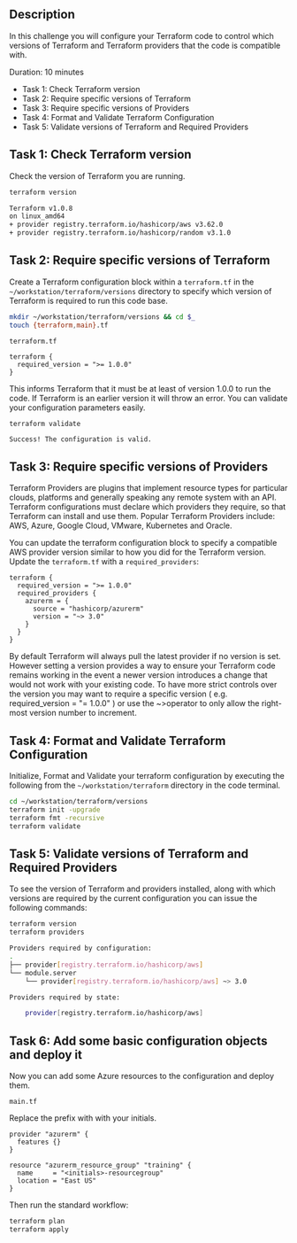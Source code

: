 ## Description

In this challenge you will configure your Terraform code to control which versions of Terraform and Terraform providers that the code is compatible with.

Duration: 10 minutes

- Task 1: Check Terraform version
- Task 2: Require specific versions of Terraform
- Task 3: Require specific versions of Providers
- Task 4: Format and Validate Terraform Configuration
- Task 5: Validate versions of Terraform and Required Providers

## Task 1: Check Terraform version

Check the version of Terraform you are running.

```bash
terraform version
```

```bash
Terraform v1.0.8
on linux_amd64
+ provider registry.terraform.io/hashicorp/aws v3.62.0
+ provider registry.terraform.io/hashicorp/random v3.1.0
```

## Task 2: Require specific versions of Terraform

Create a Terraform configuration block within a `terraform.tf` in the `~/workstation/terraform/versions` directory to specify which version of Terraform is required to run this code base.

```bash
mkdir ~/workstation/terraform/versions && cd $_
touch {terraform,main}.tf
```

`terraform.tf`

```hcl
terraform {
  required_version = ">= 1.0.0"
}
```

This informs Terraform that it must be at least of version 1.0.0 to run the code. If Terraform is an earlier version it will throw an error. You can validate your configuration parameters easily.

```
terraform validate
```

```bash
Success! The configuration is valid.
```

## Task 3: Require specific versions of Providers

Terraform Providers are plugins that implement resource types for particular clouds, platforms and generally speaking any remote system with an API. Terraform configurations must declare which providers they require, so that Terraform can install and use them. Popular Terraform Providers include: AWS, Azure, Google Cloud, VMware, Kubernetes and Oracle.

You can update the terraform configuration block to specify a compatible AWS provider version similar to how you did for the Terraform version. Update the `terraform.tf` with a `required_providers`:

```hcl
terraform {
  required_version = ">= 1.0.0"
  required_providers {
    azurerm = {
      source = "hashicorp/azurerm"
      version = "~> 3.0"
    }
  }
}
```

By default Terraform will always pull the latest provider if no version is set. However setting a version provides a way to ensure your Terraform code remains working in the event a newer version introduces a change that
would not work with your existing code. To have more strict controls over the version you may want to require a specific version ( e.g. required_version = "= 1.0.0" ) or use the ~>operator to only allow the right-most version number to increment.

## Task 4: Format and Validate Terraform Configuration

Initialize, Format and Validate your terraform configuration by executing the following from the `~/workstation/terraform` directory in the code terminal.

```bash
cd ~/workstation/terraform/versions
terraform init -upgrade
terraform fmt -recursive
terraform validate
```

## Task 5: Validate versions of Terraform and Required Providers

To see the version of Terraform and providers installed, along with which versions are required by the current configuration you can issue the following commands:

```bash
terraform version
terraform providers
```

```bash
Providers required by configuration:
.
├── provider[registry.terraform.io/hashicorp/aws]
└── module.server
    └── provider[registry.terraform.io/hashicorp/aws] ~> 3.0

Providers required by state:

    provider[registry.terraform.io/hashicorp/aws]
```

## Task 6: Add some basic configuration objects and deploy it

Now you can add some Azure resources to the configuration and deploy them.

`main.tf`

Replace the prefix with with your initials.

```hcl
provider "azurerm" {
  features {}
}

resource "azurerm_resource_group" "training" {
  name     = "<initials>-resourcegroup"
  location = "East US"
}
```

Then run the standard workflow:

```bash
terraform plan
terraform apply
```
